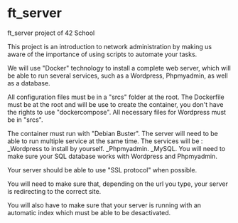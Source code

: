 # ft_server
ft_server project of 42 School

This project is an introduction to network administration by making us aware of the importance of using scripts to automate your tasks.

We will use "Docker" technology to install a complete web server, which will be able to run several services, such as a Wordpress, Phpmyadmin, as well as a database.

All configuration files must be in a "srcs" folder at the root.
The Dockerfile must be at the root and will be use to create the container, you don't have the rights to use "dockercompose".
All necessary files for Wordpress must be in "srcs".

The container must run with "Debian Buster".
The server will need to be able to run multiple service at the same time.
The services will be :
_Wordpress to install by yourself.
_Phpmyadmin.
_MySQL.
You will need to make sure your SQL database works with Wordpress and Phpmyadmin.

Your server should be able to use "SSL protocol" when possible.

You will need to make sure that, depending on the url you type, your server is redirecting to the correct site.

You will also have to make sure that your server is running with an automatic index which must be able to be desactivated.